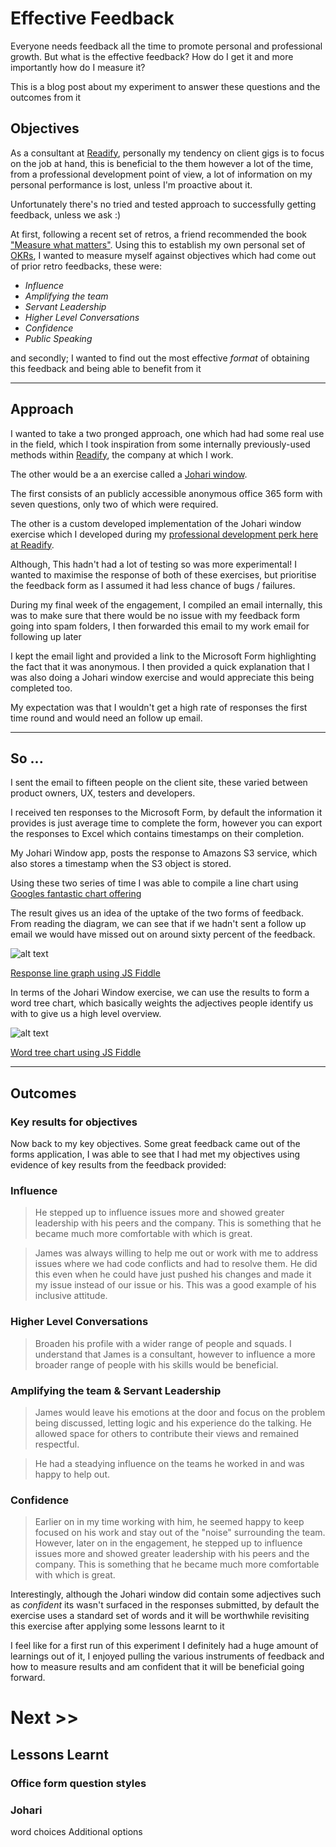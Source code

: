 
# Effective Feedback

Everyone needs feedback all the time to promote personal and professional growth. But what is the effective feedback? How do I get it and more importantly how do I measure it?

This is a blog post about my experiment to answer these questions and the outcomes from it

## Objectives

As a consultant at [Readify](https://readify.net "readify web site"), personally my tendency on client gigs is to focus on the job at hand, this is beneficial to the them however a lot of the time, from a professional development point of view, a lot of information on my personal performance is lost, unless I'm proactive about it.

Unfortunately there's no tried and tested approach to successfully getting feedback, unless we ask :)

At first, following a recent set of retros, a friend recommended the book ["Measure what matters"](https://www.whatmatters.com/book "Measure what matters book site"). Using this to establish my own personal set of [OKRs](https://en.wikipedia.org/wiki/OKR "Wikipedia OKR article"), I wanted to measure myself against objectives which had come out of prior retro feedbacks, these were:

* _Influence_
* _Amplifying the team_
* _Servant Leadership_
* _Higher Level Conversations_
* _Confidence_
* _Public Speaking_

and secondly; I wanted to find out the most effective _format_ of obtaining this feedback and being able to benefit from it

<hr/>

## Approach

I wanted to take a two pronged approach, one which had had some real use in the field, which I took inspiration from some internally previously-used methods within [Readify](https://readify.net "readify web site"), the company at which I work. 

The other would be a an exercise called a [Johari window](https://en.wikipedia.org/wiki/Johari_window "Wikipedia Johari window article").

The first consists of an publicly accessible anonymous office 365 form with seven questions, only two of which were required.

The other is a custom developed implementation of the Johari window exercise which I developed during my [professional development perk here at Readify](https://stackoverflow.com/jobs/companies/readify "Readify's Stackoverflow page").

Although, This hadn't had a lot of testing so was more experimental! I wanted to maximise the response of both of these exercises, but prioritise the feedback form as I assumed it had less chance of bugs / failures.

During my final week of the engagement, I compiled an email internally, this was to make sure that there would be no issue with my feedback form going into spam folders, I then forwarded this email to my work email for following up later

I kept the email light and provided a link to the Microsoft Form highlighting the fact that it was anonymous. I then provided a quick explanation that I was also doing a Johari window exercise and would appreciate this being completed too.

My expectation was that I wouldn't get a high rate of responses the first time round and would need an follow up email.

<hr/>

## So ...

I sent the email to fifteen people on the client site, these varied between product owners, UX, testers and developers.

I received ten responses to the Microsoft Form, by default the information it provides is just average time to complete the form, however you can export the responses to Excel which contains timestamps on their completion.

My Johari Window app, posts the response to Amazons S3 service, which also stores a timestamp when the S3 object is stored.

Using these two series of time I was able to compile a line chart using [Googles fantastic chart offering](https://developers.google.com/chart/interactive/docs/gallery/linechart "Google's line chart")

The result gives us an idea of the uptake of the two forms of feedback. From reading the diagram, we can see that if we hadn't sent a follow up email we would have missed out on around sixty percent of the feedback.

![alt text](https://s3-ap-southeast-1.amazonaws.com/jamesgoldswain/images/ResponseGraph.png "Responses")

<a href="https://jsfiddle.net/jgoldswain/f2szgxun/13/" target="_blank">Response line graph using JS Fiddle</a>

In terms of the Johari Window exercise, we can use the results to form a word tree chart, which basically weights the adjectives people identify us with to give us a high level overview.

![alt text](https://s3-ap-southeast-1.amazonaws.com/jamesgoldswain/images/WordTree.png "Word Tree")

<a href="https://jsfiddle.net/t2y9guqv" target="_blank">Word tree chart using JS Fiddle</a>

<hr/>

## Outcomes

### Key results for objectives

Now back to my key objectives. Some great feedback came out of the forms application, I was able to see that I had met my objectives using evidence of key results from the feedback provided:

### Influence

> He stepped up to influence issues more and showed greater leadership with his peers and the company. This is something that he became much more comfortable with which is great.

> James was always willing to help me out or work with me to address issues where we had code conflicts and had to resolve them. He did this even when he could have just pushed his changes and made it my issue instead of our issue or his. This was a good example of his inclusive attitude.

### Higher Level Conversations

> Broaden his profile with a wider range of people and squads. I understand that James is a consultant, however to influence a more broader range of people with his skills would be beneficial.

### Amplifying the team & Servant Leadership

> James would leave his emotions at the door and focus on the problem being discussed, letting logic and his experience do the talking. He allowed space for others to contribute their views and remained respectful.

> He had a steadying influence on the teams he worked in and was happy to help out.

### Confidence

> Earlier on in my time working with him, he seemed happy to keep focused on his work and stay out of the "noise" surrounding the team. However, later on in the engagement, he stepped up to influence issues more and showed greater leadership with his peers and the company. This is something that he became much more comfortable with which is great.

Interestingly, although the Johari window did contain some adjectives such as _confident_ its wasn't surfaced in the responses submitted, by default the exercise uses a standard set of words and it will be worthwhile revisiting this exercise after applying some lessons learnt to it

I feel like for a first run of this experiment I definitely had a huge amount of learnings out of it, I enjoyed pulling the various instruments of feedback and how to measure results and am confident that it will be beneficial going forward.

# Next >>

## Lessons Learnt

### Office form question styles

### Johari

word choices
Additional options

